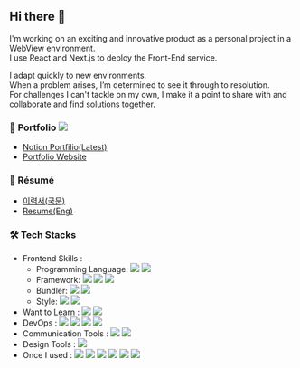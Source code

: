 ## Hi there 👋
I'm working on an exciting and innovative product 
as a personal project in a WebView environment. <br />
I use React and Next.js to deploy the Front-End service.

I adapt quickly to new environments. <br /> When a problem arises, I’m determined to see it through to resolution. <br />
For challenges I can't tackle on my own, I make it a point to share with and collaborate and find solutions together.

### 🎨 <span font-weight="bold" font-size="22px">Portfolio  <img src="https://camo.githubusercontent.com/62299f49897b47a5b02024323c8c05103341c20f1fe77ac208fe17020c3133e1/68747470733a2f2f686974732e736565796f756661726d2e636f6d2f6170692f636f756e742f696e63722f62616467652e7376673f75726c3d68747470732533412532462532466769746875622e636f6d25324668617279616e3234382532466869742d636f756e74657226636f756e745f62673d253233373943383344267469746c655f62673d2532333030303030302669636f6e3d2669636f6e5f636f6c6f723d253233453745374537267469746c653d6869747326656467655f666c61743d66616c7365">
<ul>
  <li><a href="#">Notion Portfilio(Latest)</a></li>
  <li><a href="http://doneandonly.github.io/myportfolio">Portfolio Website</a></li> 
</ul> 

### 📖 Résumé
<ul> 
  <li><a href="#">이력서(국문)</a></li> 
  <li><a href="#">Resume(Eng)</a></li> 
</ul> 

### 🛠 Tech Stacks
<ul> 
  <li>Frontend Skills :
      <ul>
        <li>Programming Language: 
        <img src="https://camo.githubusercontent.com/d209ef4e15e2e594853ab8425b9a884338d3f1b8d25efbaedcdd616a2bc918b8/68747470733a2f2f696d672e736869656c64732e696f2f62616467652f4a6176615363726970742d4637444631453f7374796c653d666c61742d737175617265266c6f676f3d4a617661536372697074266c6f676f436f6c6f723d7768697465">
  <img src="https://camo.githubusercontent.com/6158bb7672032a99b9d562571a6b0e78c64b6df1ac711d6f04ff3a484464d6b5/68747470733a2f2f696d672e736869656c64732e696f2f62616467652f547970655363726970742d3331373843363f7374796c653d666c61742d737175617265266c6f676f3d54797065536372697074266c6f676f436f6c6f723d7768697465">
        </li>
        <li>Framework: 
        <img src="https://camo.githubusercontent.com/f5aaeddebfb89b74e44e33753e684f64b764729d8455bbae398911442f946ab9/68747470733a2f2f696d672e736869656c64732e696f2f62616467652f52656163742d3631444146423f7374796c653d666c61742d737175617265266c6f676f3d5265616374266c6f676f436f6c6f723d7768697465">
          <img src="https://camo.githubusercontent.com/76282aa933ed6a56796667316a479d0aff5c73020be3f913339a8020617e0d8c/68747470733a2f2f696d672e736869656c64732e696f2f62616467652f4e6578742e6a732d3030303030303f7374796c653d666c61742d737175617265266c6f676f3d4e6578742e6a73266c6f676f436f6c6f723d7768697465">
          <img src="https://camo.githubusercontent.com/55a09250f5fad15391e2a841236fa4386d7319cc855963330181a1c0157a87bb/68747470733a2f2f696d672e736869656c64732e696f2f62616467652f5675652e6a732d3446433038443f7374796c653d666c61742d737175617265266c6f676f3d5675652e6a73266c6f676f436f6c6f723d7768697465">
        </li>
        <li>Bundler: 
        <img src="https://camo.githubusercontent.com/92215269bf9300fe6fe4d49e21628f623b5c2d940d5c44cf6f682799a8d9d4de/68747470733a2f2f696d672e736869656c64732e696f2f62616467652f5765627061636b2d3844443646393f7374796c653d666c61742d737175617265266c6f676f3d5765627061636b266c6f676f436f6c6f723d7768697465">
          <img src="https://camo.githubusercontent.com/4e44a2184373069d3c3a0edad91efe6739af13d140fb8fbafc142a84c8859c1b/68747470733a2f2f696d672e736869656c64732e696f2f62616467652f566974652d3634364346463f7374796c653d666c61742d737175617265266c6f676f3d56697465266c6f676f436f6c6f723d7768697465">
        </li>
        <li>Style:
        <img src="https://camo.githubusercontent.com/18c8bec42317b6f104e69fc59c2d9262b40b24c65954995d50af3904232c36a1/68747470733a2f2f696d672e736869656c64732e696f2f62616467652f536173732d4343363639393f7374796c653d666c61742d737175617265266c6f676f3d53617373266c6f676f436f6c6f723d7768697465">
          <img src="https://camo.githubusercontent.com/a06f1b14efa8da4bd6b2e3bb51af6809b9963e53ef6c3c9be311df4bf4e078e3/68747470733a2f2f696d672e736869656c64732e696f2f62616467652f7374796c65645f636f6d706f6e656e74732d4442373039333f7374796c653d666c61742d737175617265266c6f676f3d7374796c65642d636f6d706f6e656e7473266c6f676f436f6c6f723d7768697465">
        </li> 
      </ul>
  </li>
  <li>Want to Learn : 
  <img src="https://camo.githubusercontent.com/5951bfc7a82c8192ba69c719bd2fc21b82b9e42990c9328b073aafd5c6a5109b/68747470733a2f2f696d672e736869656c64732e696f2f62616467652f53746f7279626f6f6b2d4646343738353f7374796c653d666c61742d737175617265266c6f676f3d53746f7279626f6f6b266c6f676f436f6c6f723d7768697465">
     <img src="https://camo.githubusercontent.com/8a3b5efebb75174d3282a3dab996c1fcbb023dee4602f827c2b61a2019b6c559/68747470733a2f2f696d672e736869656c64732e696f2f62616467652f4a6573742d4332313332353f7374796c653d666c61742d737175617265266c6f676f3d4a657374266c6f676f436f6c6f723d7768697465">
  </li>
  <li>DevOps : 
  <img src="https://camo.githubusercontent.com/97ba780e117cda0da20a0639080db6cf3b7819abceac6fcd0c15a5d3c6f7fe07/68747470733a2f2f696d672e736869656c64732e696f2f62616467652f4e6176657220436c6f756420506c6174666f726d2d3033433735413f7374796c653d666c61742d737175617265266c6f676f3d4e61766572266c6f676f436f6c6f723d7768697465">
    <img src="https://camo.githubusercontent.com/8e65e09836b5c6494759d0b139ff148aa1042f24b874243381d0f56f1f32639a/68747470733a2f2f696d672e736869656c64732e696f2f62616467652f416d617a6f6e204157532d3233324633453f7374796c653d666c61742d737175617265266c6f676f3d416d617a6f6e20415753266c6f676f436f6c6f723d7768697465">
    <img src="https://camo.githubusercontent.com/b5c3534c3ca004651459059dd43e9d9f56f8ab337a8f8bfa728a26396df98305/68747470733a2f2f696d672e736869656c64732e696f2f62616467652f4e47494e582d3030393633393f7374796c653d666c61742d737175617265266c6f676f3d4e47494e58266c6f676f436f6c6f723d7768697465">
    <img src="https://camo.githubusercontent.com/fc06093655328937d8525473e5a80594036fedf25495390fff1e08fe41fb541c/68747470733a2f2f696d672e736869656c64732e696f2f62616467652f5562756e74752d4539353432303f7374796c653d666c61742d737175617265266c6f676f3d5562756e7475266c6f676f436f6c6f723d7768697465">
  </li>
  <li>Communication Tools :
  <img src="https://camo.githubusercontent.com/6920c3eb43222a421cfd525c3c67dbb19bbc1886c043c2b12505c2c08fa89b40/68747470733a2f2f696d672e736869656c64732e696f2f62616467652f536c61636b2d3441313534423f7374796c653d666c61742d737175617265266c6f676f3d536c61636b266c6f676f436f6c6f723d7768697465">
<!--   <img src="https://camo.githubusercontent.com/19bb08b2b1938f4665271361d3f5782b8f380e32363ed79aa28d3047ff8ee7a3/68747470733a2f2f696d672e736869656c64732e696f2f62616467652f4d6963726f736f66745f5465616d732d3632363441373f7374796c653d666c61742d737175617265266c6f676f3d4d6963726f736f6674205465616d73266c6f676f436f6c6f723d7768697465">
  <img src="https://camo.githubusercontent.com/02a87d6bee9b719564f95be77db99d1647a41b4a9d800d025662bc5806aa5c1c/68747470733a2f2f696d672e736869656c64732e696f2f62616467652f4a6972612d3030353243433f7374796c653d666c61742d737175617265266c6f676f3d4a697261266c6f676f436f6c6f723d7768697465"> -->
  <img src="https://camo.githubusercontent.com/f675152ea55bb48e73bac76d4178e99ceb98767616c317208ed85a2bd7b608da/68747470733a2f2f696d672e736869656c64732e696f2f62616467652f4e6f74696f6e2d3030303030303f7374796c653d666c61742d737175617265266c6f676f3d4e6f74696f6e266c6f676f436f6c6f723d7768697465">
  </li>
  <li>Design Tools : 
  <img src="https://camo.githubusercontent.com/4ca478473b7cb153dea74f4287edbfc63973317752c85ab0f08b2baedcbc821f/68747470733a2f2f696d672e736869656c64732e696f2f62616467652f4669676d612d4632344531453f7374796c653d666c61742d737175617265266c6f676f3d4669676d61266c6f676f436f6c6f723d7768697465">
  </li>
  <li>Once I used : 
  <img src="https://camo.githubusercontent.com/cd89bda42a76afc8c3f9229f3bc40dde1da883fc8eccb025682c99e9bf60360c/68747470733a2f2f696d672e736869656c64732e696f2f62616467652f4a6176612d3030373339363f7374796c653d666c61742d737175617265266c6f676f3d4a617661266c6f676f436f6c6f723d7768697465">
  <img src="https://camo.githubusercontent.com/56290d7eb149acd99d843348e14ab97c5d8b29c6ff49c0057068bb99df658229/68747470733a2f2f696d672e736869656c64732e696f2f62616467652f507974686f6e2d3337373641423f7374796c653d666c61742d737175617265266c6f676f3d507974686f6e266c6f676f436f6c6f723d7768697465">
  <img src="https://camo.githubusercontent.com/92d96ea7b596a53fb71d819e57cce8d9f5ba5f690125f6961a2a626281aac6b3/68747470733a2f2f696d672e736869656c64732e696f2f62616467652f432d4138423943433f7374796c653d666c61742d737175617265266c6f676f3d43266c6f676f436f6c6f723d7768697465">
  <img src="https://camo.githubusercontent.com/87b0ea9705fffa70edadee58685977877e9b62cbaba9f4ddc6e41f643459f718/68747470733a2f2f696d672e736869656c64732e696f2f62616467652f556e6974792d3030303030303f7374796c653d666c61742d737175617265266c6f676f3d556e697479266c6f676f436f6c6f723d7768697465">
  <img src="https://camo.githubusercontent.com/a4bec6acac0346481d8de167d0cbecba0d9a8e1b0a9f823a084770edced1796d/68747470733a2f2f696d672e736869656c64732e696f2f62616467652f4d7953514c2d3434373941313f7374796c653d666c61742d737175617265266c6f676f3d4d7953514c266c6f676f436f6c6f723d7768697465">
  <img src="https://camo.githubusercontent.com/0a955b51e047c2ca1c11db41f2038c5bacda1086760b627625b3ac830eb59076/68747470733a2f2f696d672e736869656c64732e696f2f62616467652f446a616e676f2d3039324532303f7374796c653d666c61742d737175617265266c6f676f3d446a616e676f266c6f676f436f6c6f723d7768697465">
  </li>  
</ul> 
 

<!--


 <ul class="tree">
  <li>
    <span class="caret">🤷‍♂️ BaekJoon Stats:</span>
    <ul class="nested">
      <li>Child 1</li>
      <li>Child 2</li>
      <li>Child 3</li>
    </ul>
  </li>
</ul>
<ul class="tree">
  <li>
    <span class="caret">🔥 Github Streaks:</span>
    <ul class="nested">
      <li>Child 1</li>
      <li>Child 2</li>
      <li>Child 3</li>
    </ul>
  </li>
</ul>


## 소개 
- 주요 스킬셋: JavaScript, React, CSS, HTML

## 프로젝트
- [프로젝트 1](링크)
- [프로젝트 2](링크)

## 연락처
- 이메일: earththerapie@gmail.com


**doneandonly/doneandonly** is a ✨ _special_ ✨ repository because its `README.md` (this file) appears on your GitHub profile.

Here are some ideas to get you started:

- 🔭 I’m currently working on ...
- 🌱 I’m currently learning ...
- 👯 I’m looking to collaborate on ...
- 🤔 I’m looking for help with ...
- 💬 Ask me about ...
- 📫 How to reach me: ...
- 😄 Pronouns: ...
- ⚡ Fun fact: ...
-->




<!--
**mercuryfie/mercuryfie** is a ✨ _special_ ✨ repository because its `README.md` (this file) appears on your GitHub profile.

Here are some ideas to get you started:

- 🔭 I’m currently working on ...
- 🌱 I’m currently learning ...
- 👯 I’m looking to collaborate on ...
- 🤔 I’m looking for help with ...
- 💬 Ask me about ...
- 📫 How to reach me: ...
- 😄 Pronouns: ...
- ⚡ Fun fact: ...
-->

